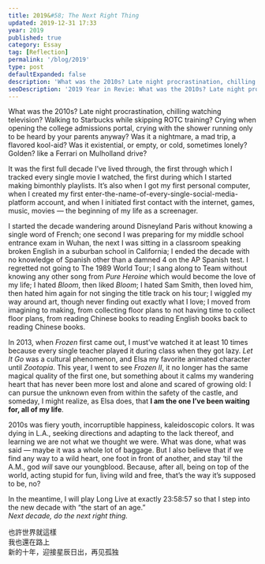 ```yaml
---
title: 2019&#58; The Next Right Thing
updated: 2019-12-31 17:33
year: 2019
published: true
category: Essay
tag: [Reflection]
permalink: '/blog/2019'
type: post
defaultExpanded: false
description: 'What was the 2010s? Late night procrastination, chilling watching television? Walking to Starbucks while skipping ROTC training? Crying when opening the college admissions portal, crying with the shower running only to be heard by your parents anyway?'
seoDescription: '2019 Year in Revie: What was the 2010s? Late night procrastination, chilling watching television? Walking to Starbucks after school, walking to school from Starbucks? Crying when opening the college admissions portal, crying with the shower running only to be heard by your parents anyway?'
---
```


What was the 2010s? Late night procrastination, chilling watching television? Walking to Starbucks while skipping ROTC training? Crying when opening the college admissions portal, crying with the shower running only to be heard by your parents anyway? Was it a nightmare, a mad trip, a flavored kool-aid? Was it existential, or empty, or cold, sometimes lonely? Golden? like a Ferrari on Mulholland drive?

It was the first full decade I’ve lived through, the first through which I tracked every single movie I watched, the first during which I started making bimonthly playlists. It’s also when I got my first personal computer, when I created my first enter-the-name-of-every-single-social-media-platform account, and when I initiated first contact with the internet, games, music, movies — the beginning of my life as a screenager.

I started the decade wandering around Disneyland Paris without knowing a single word of French; one second I was preparing for my middle school entrance exam in Wuhan, the next I was sitting in a classroom speaking broken English in a suburban school in California; I ended the decade with no knowledge of Spanish other than a damned 4 on the AP Spanish test. I regretted not going to The 1989 World Tour; I sang along to Team without knowing any other song from _Pure Heroine_ which would become the love of my life; I hated _Bloom_, then liked _Bloom_; I hated Sam Smith, then loved him, then hated him again for not singing the title track on his tour; I wiggled my way around art, though never finding out exactly what I love; I moved from imagining to making, from collecting floor plans to not having time to collect floor plans, from reading Chinese books to reading English books back to reading Chinese books.

In 2013, when _Frozen_ first came out, I must’ve watched it at least 10 times because every single teacher played it during class when they got lazy. _Let It Go_ was a cultural phenomenon, and Elsa my favorite animated character until _Zootopia_. This year, I went to see _Frozen II_, it no longer has the same magical quality of the first one, but something about it calms my wandering heart that has never been more lost and alone and scared of growing old: I can pursue the unknown even from within the safety of the castle, and someday, I might realize, as Elsa does, that **I am the one I’ve been waiting for, all of my life**.

2010s was fiery youth, incorruptible happiness, kaleidoscopic colors. It was dying in L.A., seeking directions and adapting to the lack thereof, and learning we are not what we thought we were. What was done, what was said — maybe it was a whole lot of baggage. But I also believe that if we find any way to a wild heart, one foot in front of another, and stay ‘til the A.M., god _will_ save our youngblood. Because, after all, being on top of the world, acting stupid for fun, living wild and free, that’s the way it’s supposed to be, no?

In the meantime, I will play Long Live at exactly 23:58:57 so that I step into the new decade with “the start of an age.”  
_Next decade, do the next right thing._

也許世界就這樣  
我也還在路上  
新的十年，迎接星辰日出，再见孤独
